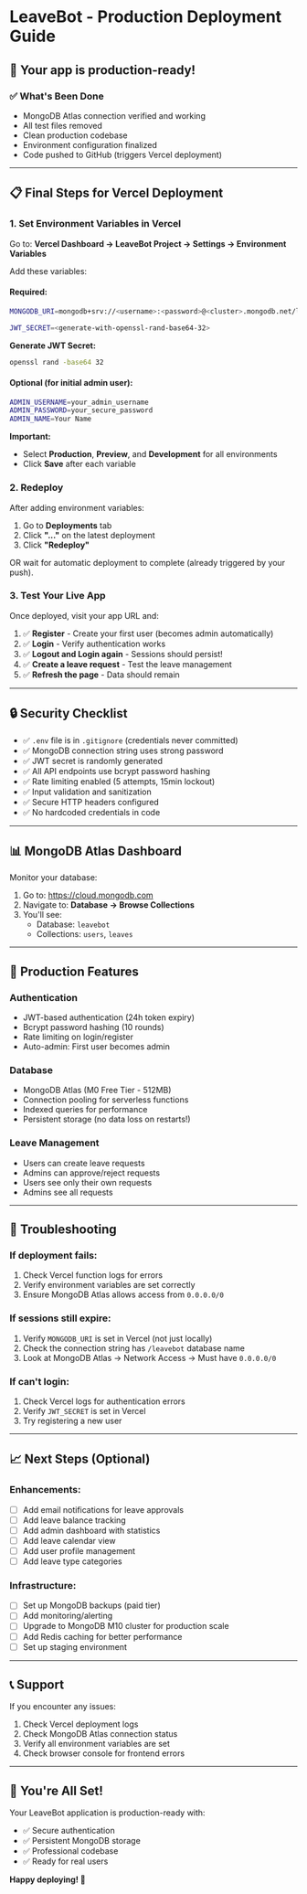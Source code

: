 # LeaveBot - Production Deployment Guide

## 🚀 Your app is production-ready!

### ✅ What's Been Done
- MongoDB Atlas connection verified and working
- All test files removed
- Clean production codebase
- Environment configuration finalized
- Code pushed to GitHub (triggers Vercel deployment)

---

## 📋 Final Steps for Vercel Deployment

### 1. Set Environment Variables in Vercel

Go to: **Vercel Dashboard → LeaveBot Project → Settings → Environment Variables**

Add these variables:

#### Required:
```bash
MONGODB_URI=mongodb+srv://<username>:<password>@<cluster>.mongodb.net/leavebot?retryWrites=true&w=majority

JWT_SECRET=<generate-with-openssl-rand-base64-32>
```

**Generate JWT Secret:**
```bash
openssl rand -base64 32
```

#### Optional (for initial admin user):
```bash
ADMIN_USERNAME=your_admin_username
ADMIN_PASSWORD=your_secure_password
ADMIN_NAME=Your Name
```

**Important:** 
- Select **Production**, **Preview**, and **Development** for all environments
- Click **Save** after each variable

### 2. Redeploy

After adding environment variables:
1. Go to **Deployments** tab
2. Click **"..."** on the latest deployment
3. Click **"Redeploy"**

OR wait for automatic deployment to complete (already triggered by your push).

### 3. Test Your Live App

Once deployed, visit your app URL and:

1. ✅ **Register** - Create your first user (becomes admin automatically)
2. ✅ **Login** - Verify authentication works
3. ✅ **Logout and Login again** - Sessions should persist!
4. ✅ **Create a leave request** - Test the leave management
5. ✅ **Refresh the page** - Data should remain

---

## 🔒 Security Checklist

- ✅ `.env` file is in `.gitignore` (credentials never committed)
- ✅ MongoDB connection string uses strong password
- ✅ JWT secret is randomly generated
- ✅ All API endpoints use bcrypt password hashing
- ✅ Rate limiting enabled (5 attempts, 15min lockout)
- ✅ Input validation and sanitization
- ✅ Secure HTTP headers configured
- ✅ No hardcoded credentials in code

---

## 📊 MongoDB Atlas Dashboard

Monitor your database:
1. Go to: https://cloud.mongodb.com
2. Navigate to: **Database → Browse Collections**
3. You'll see:
   - Database: `leavebot`
   - Collections: `users`, `leaves`

---

## 🎯 Production Features

### Authentication
- JWT-based authentication (24h token expiry)
- Bcrypt password hashing (10 rounds)
- Rate limiting on login/register
- Auto-admin: First user becomes admin

### Database
- MongoDB Atlas (M0 Free Tier - 512MB)
- Connection pooling for serverless functions
- Indexed queries for performance
- Persistent storage (no data loss on restarts!)

### Leave Management
- Users can create leave requests
- Admins can approve/reject requests
- Users see only their own requests
- Admins see all requests

---

## 🐛 Troubleshooting

### If deployment fails:
1. Check Vercel function logs for errors
2. Verify environment variables are set correctly
3. Ensure MongoDB Atlas allows access from `0.0.0.0/0`

### If sessions still expire:
1. Verify `MONGODB_URI` is set in Vercel (not just locally)
2. Check the connection string has `/leavebot` database name
3. Look at MongoDB Atlas → Network Access → Must have `0.0.0.0/0`

### If can't login:
1. Check Vercel logs for authentication errors
2. Verify `JWT_SECRET` is set in Vercel
3. Try registering a new user

---

## 📈 Next Steps (Optional)

### Enhancements:
- [ ] Add email notifications for leave approvals
- [ ] Add leave balance tracking
- [ ] Add admin dashboard with statistics
- [ ] Add leave calendar view
- [ ] Add user profile management
- [ ] Add leave type categories

### Infrastructure:
- [ ] Set up MongoDB backups (paid tier)
- [ ] Add monitoring/alerting
- [ ] Upgrade to MongoDB M10 cluster for production scale
- [ ] Add Redis caching for better performance
- [ ] Set up staging environment

---

## 📞 Support

If you encounter any issues:
1. Check Vercel deployment logs
2. Check MongoDB Atlas connection status
3. Verify all environment variables are set
4. Check browser console for frontend errors

---

## 🎉 You're All Set!

Your LeaveBot application is production-ready with:
- ✅ Secure authentication
- ✅ Persistent MongoDB storage
- ✅ Professional codebase
- ✅ Ready for real users

**Happy deploying! 🚀**
